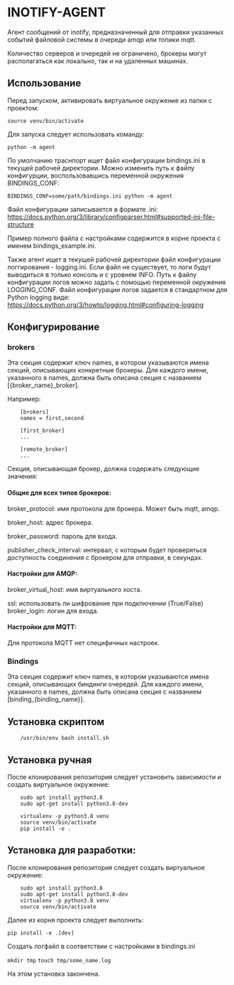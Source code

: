 # INOTIFY-AGENT

Агент сообщений от inotify, предназначенный для отправки указанных событий
файловой системы в очереди amqp или топики mqtt. 

Количество серверов и очередей не ограничено, брокеры могут располагаться как
локально, так и на удаленных машинах.

## Использование
Перед запуском, активировать виртуальное окружение из папки с проектом:

`source venv/bin/activate`

Для запуска следует использовать команду:

`python -m agent`

По умолчанию траснпорт ищет файл конфигурации bindings.ini
в текущей рабочей директории. Можно изменить путь к файлу конфигурции, 
воспользовавшись переменной окружения BINDINGS_CONF:

`BINDINGS_CONF=some/path/bindings.ini python -m agent`

Файл конфигурации записывается в формате .ini:
https://docs.python.org/3/library/configparser.html#supported-ini-file-structure

Пример полного файла с настройками содержится в корне проекта 
с именем bindings_example.ini.

Также агент ищет в текущей рабочей директории файл конфигурации 
логгирования - logging.ini. Если файл не существует, то логи будут выводиться
в только консоль и с уровнем INFO. Путь к файлу конфигурации логов можно 
задать с помощью переменной окружения LOGGING_CONF. Файл конфигурации логов
задается в стандартном для Python logging виде:
https://docs.python.org/3/howto/logging.html#configuring-logging


## Конфигурирование



### brokers
Эта секция содержит ключ names, в котором указываются имена секций,
описывающих конкретные брокеры. Для каждого имени, указанного в names, должна
быть описана секция с названием [{broker_name}_broker].

Например:

```
    [brokers]
    names = first,second

    [first_broker]
    ...

    [remote_broker]
    ...
```

Секция, описывающая брокер, должна содержать следующие значения:


#### Общие для всех типов брокеров:

broker_protocol: имя протокола для брокера. Может быть mqtt, amqp.

broker_host: адрес брокера.

broker_password: пароль для входа.

publisher_check_interval: интервал, с которым будет проверяться доступность 
соединения с брокером для отправки, в секундах.


#### Настройки для AMQP:

broker_virtual_host: имя виртуального хоста.

ssl: использовать ли шифрование при подключении (True/False)
broker_login: логин для входа.


#### Настройки для MQTT:

Для протокола MQTT нет специфичных настроек.


### Bindings

Эта секция содержит ключ names, в котором указываются имена секций,
описывающих биндинги очередей. Для каждого имени, указанного в names, должна
быть описана секция с названием [binding_{binding_name}].

## Установка скриптом

```
    /usr/bin/env bash install.sh
```

## Установка ручная

После клонирования репозитория следует установить зависимости и  создать виртуальное окружение:
```
    sudo apt install python3.8
    sudo apt-get install python3.8-dev

    virtualenv -p python3.8 venv
    source venv/bin/activate
    pip install -e .

```

## Установка для разработки:

После клонирования репозитория следует создать виртуальное окружение:

```
    sudo apt install python3.8
    sudo apt-get install python3.8-dev
    virtualenv -p python3.8 venv
    source venv/bin/activate
```
Далее из корня проекта следует выполнить:

`pip install -e .[dev]`

Cоздать логфайл в соответствии с настройками в bindings.ini

`mkdir tmp`
`touch tmp/some_name.log`

На этом установка закончена.
